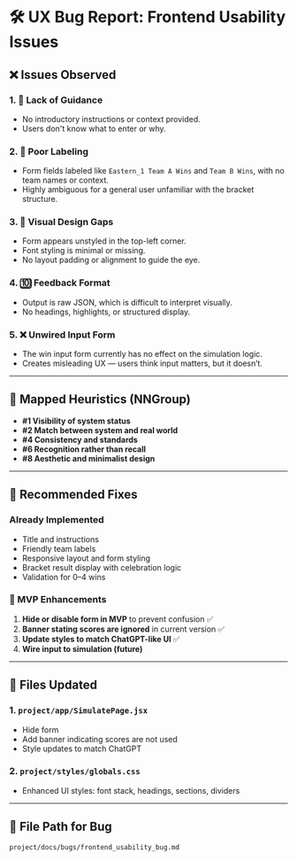 # 🛠 UX Bug Report: Frontend Usability Issues

## ❌ Issues Observed

### 1. 🔎 Lack of Guidance
- No introductory instructions or context provided.
- Users don't know what to enter or why.

### 2. 🎨 Poor Labeling
- Form fields labeled like `Eastern_1 Team A Wins` and `Team B Wins`, with no team names or context.
- Highly ambiguous for a general user unfamiliar with the bracket structure.

### 3. 🌚 Visual Design Gaps
- Form appears unstyled in the top-left corner.
- Font styling is minimal or missing.
- No layout padding or alignment to guide the eye.

### 4. 🔟 Feedback Format
- Output is raw JSON, which is difficult to interpret visually.
- No headings, highlights, or structured display.

### 5. ❌ Unwired Input Form
- The win input form currently has no effect on the simulation logic.
- Creates misleading UX — users think input matters, but it doesn’t.

---

## 🔧 Mapped Heuristics (NNGroup)
- **#1 Visibility of system status**
- **#2 Match between system and real world**
- **#4 Consistency and standards**
- **#6 Recognition rather than recall**
- **#8 Aesthetic and minimalist design**

---

## 🔄 Recommended Fixes

### Already Implemented
- Title and instructions
- Friendly team labels
- Responsive layout and form styling
- Bracket result display with celebration logic
- Validation for 0–4 wins

### 🎯 MVP Enhancements
1. **Hide or disable form in MVP** to prevent confusion ✅
2. **Banner stating scores are ignored** in current version ✅
3. **Update styles to match ChatGPT-like UI** ✅
4. **Wire input to simulation (future)**

---

## 📄 Files Updated

### 1. `project/app/SimulatePage.jsx`
- Hide form
- Add banner indicating scores are not used
- Style updates to match ChatGPT

### 2. `project/styles/globals.css`
- Enhanced UI styles: font stack, headings, sections, dividers

---

## 📅 File Path for Bug
`project/docs/bugs/frontend_usability_bug.md`